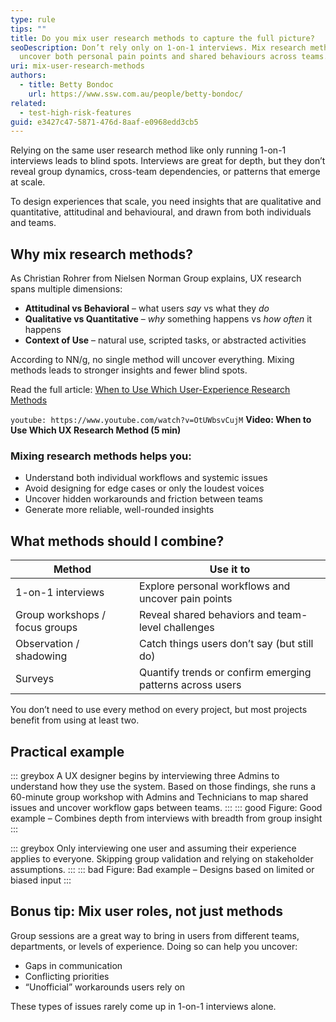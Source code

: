 ```yaml
---
type: rule
tips: ""
title: Do you mix user research methods to capture the full picture?
seoDescription: Don’t rely only on 1-on-1 interviews. Mix research methods to
  uncover both personal pain points and shared behaviours across teams.
uri: mix-user-research-methods
authors:
  - title: Betty Bondoc
    url: https://www.ssw.com.au/people/betty-bondoc/
related:
  - test-high-risk-features
guid: e3427c47-5871-476d-8aaf-e0968edd3cb5
---
```

Relying on the same user research method like only running 1-on-1 interviews leads to blind spots. Interviews are great for depth, but they don’t reveal group dynamics, cross-team dependencies, or patterns that emerge at scale.

To design experiences that scale, you need insights that are qualitative and quantitative, attitudinal and behavioural, and drawn from both individuals and teams.

<!--endintro-->

## Why mix research methods?

As Christian Rohrer from Nielsen Norman Group explains, UX research spans multiple dimensions:

- **Attitudinal vs Behavioral** – what users *say* vs what they *do*
- **Qualitative vs Quantitative** – *why* something happens vs *how often* it happens
- **Context of Use** – natural use, scripted tasks, or abstracted activities

According to NN/g, no single method will uncover everything. Mixing methods leads to stronger insights and fewer blind spots.

Read the full article: [When to Use Which User-Experience Research Methods](https://www.nngroup.com/articles/which-ux-research-methods/)

`youtube: https://www.youtube.com/watch?v=OtUWbsvCujM`
**Video: When to Use Which UX Research Method (5 min)** 

### Mixing research methods helps you:

- Understand both individual workflows and systemic issues
- Avoid designing for edge cases or only the loudest voices
- Uncover hidden workarounds and friction between teams
- Generate more reliable, well-rounded insights

## What methods should I combine?

| Method                         | Use it to                                               |
|-------------------------------|-------------------------------------------------------------|
| 1-on-1 interviews             | Explore personal workflows and uncover pain points         |
| Group workshops / focus groups | Reveal shared behaviors and team-level challenges          |
| Observation / shadowing       | Catch things users don’t say (but still do)                |
| Surveys                       | Quantify trends or confirm emerging patterns across users  |

You don’t need to use every method on every project, but most projects benefit from using at least two.

## Practical example

::: greybox
A UX designer begins by interviewing three Admins to understand how they use the system. Based on those findings, she runs a 60-minute group workshop with Admins and Technicians to map shared issues and uncover workflow gaps between teams.
:::
::: good
Figure: Good example – Combines depth from interviews with breadth from group insight
:::

::: greybox
Only interviewing one user and assuming their experience applies to everyone. Skipping group validation and relying on stakeholder assumptions.
:::
::: bad
Figure: Bad example – Designs based on limited or biased input
:::

## Bonus tip: Mix user roles, not just methods

Group sessions are a great way to bring in users from different teams, departments, or levels of experience. Doing so can help you uncover:

- Gaps in communication
- Conflicting priorities
- “Unofficial” workarounds users rely on

These types of issues rarely come up in 1-on-1 interviews alone.
